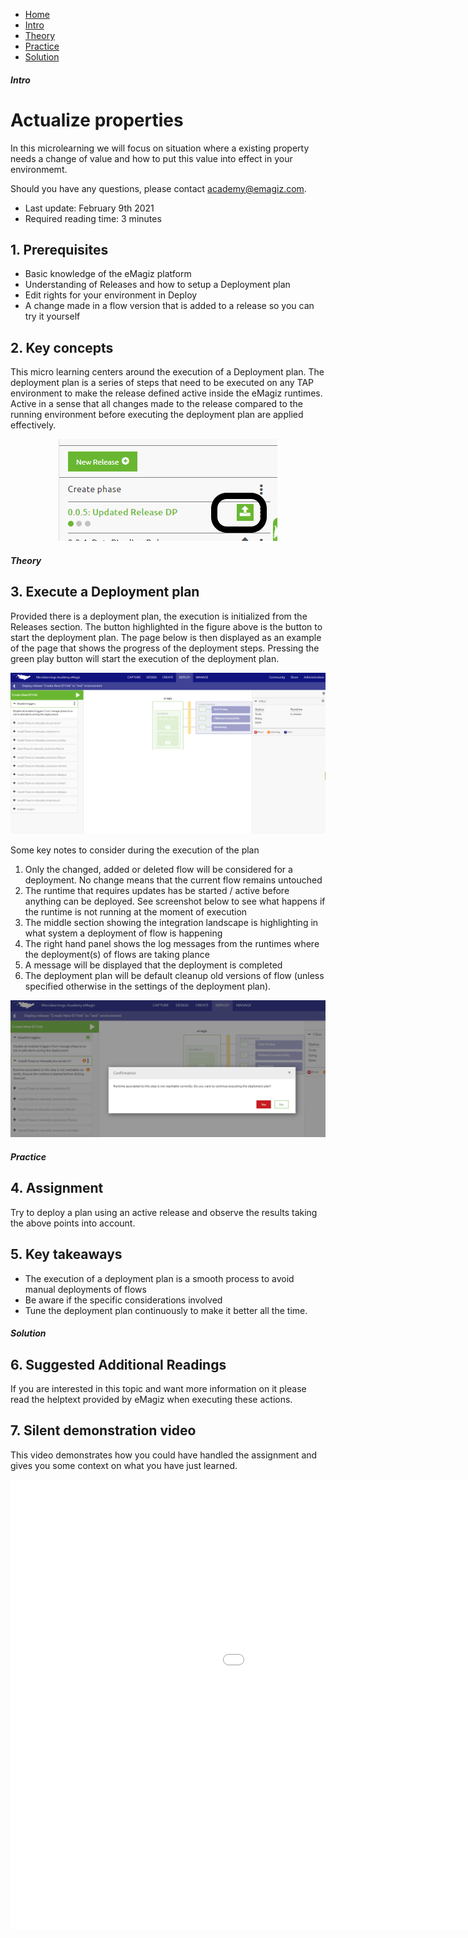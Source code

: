 <div class="ez-academy">
	<div class="ez-academy__body">
		<main class="micro-learning">
		<ul class="doc-nav">
			<li class="doc-nav__item"><a href="../../docs/microlearning/crashcourse-platform-index" class="doc-nav__link">Home</a></li>
			<li class="doc-nav__item"><a href="#intro" class="doc-nav__link">Intro</a></li>
			<li class="doc-nav__item"><a href="#theory" class="doc-nav__link">Theory</a></li>
			<li class="doc-nav__item"><a href="#practice" class="doc-nav__link">Practice</a></li>
			<li class="doc-nav__item"><a href="#solution" class="doc-nav__link">Solution</a></li>
		</ul>

<div class="doc">

##### Intro

# Actualize properties

In this microlearning we will focus on situation where a existing property needs a change of value and how to put this value into effect in your environmemt.

Should you have any questions, please contact academy@emagiz.com.

- Last update: February 9th 2021
- Required reading time: 3 minutes

## 1. Prerequisites
- Basic knowledge of the eMagiz platform
- Understanding of Releases and how to setup a Deployment plan
- Edit rights for your environment in Deploy
- A change made in a flow version that is added to a release so you can try it yourself

## 2. Key concepts
This micro learning centers around the execution of a Deployment plan. The deployment plan is a series of steps that need to be executed on any TAP environment to make the release defined active inside the eMagiz runtimes. Active in a sense that all changes made to the release compared to the running environment before executing the deployment plan are applied effectively.

<p align="center"><img src="../../img/microlearning/crashcourse-platform-deploy-execute-deployment-plan-pic1.png"></p>

##### Theory

## 3. Execute a Deployment plan

Provided there is a deployment plan, the execution is initialized from the Releases section. The button highlighted in the figure above is the button to start the deployment plan. The page below is then displayed as an example of the page that shows the progress of the deployment steps. Pressing the green play button will start the execution of the deployment plan.

<p align="center"><img src="../../img/microlearning/crashcourse-platform-deploy-execute-deployment-plan-pic2.png"></p>

Some key notes to consider during the execution of the plan
1. Only the changed, added or deleted flow will be considered for a deployment. No change means that the current flow remains untouched
2. The runtime that requires updates has be started / active before anything can be deployed. See screenshot below to see what happens if the runtime is not running at the moment of execution
3. The middle section showing the integration landscape is highlighting in what system a deployment of flow is happening
4. The right hand panel shows the log messages from the runtimes where the deployment(s) of flows are taking plance
5. A message will be displayed that the deployment is completed
6. The deployment plan will be default cleanup old versions of flow (unless specified otherwise in the settings of the deployment plan). 

<p align="center"><img src="../../img/microlearning/crashcourse-platform-deploy-execute-deployment-plan-pic3.png"></p>

##### Practice

## 4. Assignment
Try to deploy a plan using an active release and observe the results taking the above points into account.


## 5. Key takeaways

- The execution of a deployment plan is a smooth process to avoid manual deployments of flows
- Be aware if the specific considerations involved 
- Tune the deployment plan continuously to make it better all the time.

##### Solution

## 6. Suggested Additional Readings

If you are interested in this topic and want more information on it please read the helptext provided by eMagiz when executing these actions.

## 7. Silent demonstration video

This video demonstrates how you could have handled the assignment and gives you some context on what you have just learned.

<iframe width="1280" height="720" src="../../vid/microlearning/crashcourse-platform-deploy-execute-deployment-plan.mp4" frameborder="0" allow="accelerometer; autoplay; clipboard-write; encrypted-media; gyroscope; picture-in-picture" allowfullscreen></iframe>

</div>
</main>
</div>
</div>